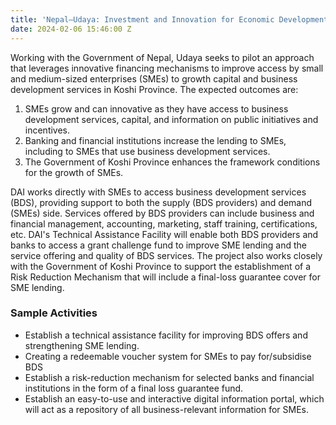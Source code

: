 ```yaml
---
title: 'Nepal—Udaya: Investment and Innovation for Economic Development'
date: 2024-02-06 15:46:00 Z
---
```


Working with the Government of Nepal, Udaya seeks to pilot an approach that leverages innovative financing mechanisms to improve access by small and medium-sized enterprises (SMEs) to growth capital and business development services in Koshi Province. The expected outcomes are: 
1. SMEs grow and can innovative as they have access to business development services, capital, and information on public initiatives and incentives. 
2. Banking and financial institutions increase the lending to SMEs, including to SMEs that use business development services. 
3. The Government of Koshi Province enhances the framework conditions for the growth of SMEs.

DAI works directly with SMEs to access business development services (BDS), providing support to both the supply (BDS providers) and demand (SMEs) side. Services offered by BDS providers can include business and financial management, accounting, marketing, staff training, certifications, etc. DAI's Technical Assistance Facility will enable both BDS providers and banks to access a grant challenge fund to improve SME lending and the service offering and quality of BDS services. The project also works closely with the Government of Koshi Province to support the establishment of a Risk Reduction Mechanism that will include a final-loss guarantee cover for SME lending. 

### Sample Activities

* Establish a technical assistance facility for improving BDS offers and strengthening SME lending.
* Creating a redeemable voucher system for SMEs to pay for/subsidise BDS 
* Establish a risk-reduction mechanism for selected banks and financial institutions in the form of a final loss guarantee fund.
* Establish an easy-to-use and interactive digital information portal, which will act as a repository of all business-relevant information for SMEs.

